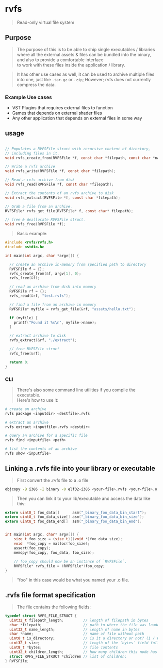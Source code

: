 # rvfs
> Read-only virtual file system

## Purpose
> The purpose of this is to be able to ship single executables / libraries where all the
> external assets & files can be bundled into the binary, and also to provide a comfortable interface  
> to work with these files inside the application / library.  

> It has other use cases as well, it can be used to archive multiple files into
> one, just like `.tar.gz` or `.zip`; However; rvfs does not currently compress
> the data.

### Example Use cases
* VST Plugins that requires external files to function
* Games that depends on external shader files
* Any other application that depends on external files in some way

## usage

``` C

// Populates a RVFSFile struct with recursive content of directory,
// including files in it.
void rvfs_create_from(RVFSFile *f, const char *filepath, const char *name);

// Write a rvfs archive
void rvfs_write(RVFSFile *f, const char *filepath);

// Read a rvfs archive from disk
void rvfs_read(RVFSFile *f, const char *filepath);

// Extract the contents of an rvfs archive to disk
void rvfs_extract(RVFSFile *f, const char *filepath);

// Grab a file from an archive.
RVFSFile* rvfs_get_file(RVFSFile* f, const char* filepath);

// free & deallocate RVFSFile struct.
void rvfs_free(RVFSFile *f);

```

> Basic example:

``` C
#include <rvfs/rvfs.h>
#include <stdio.h>

int main(int argc, char *argv[]) {

  // create an archive in-memory from specified path to directory
  RVFSFile f = {};
  rvfs_create_from(&f, argv[1], 0);
  rvfs_free(&f);

  // read an archive from disk into memory
  RVFSFile rf = {};
  rvfs_read(&rf, "test.rvfs");

  // find a file from an archive in memory
  RVFSFile* myfile = rvfs_get_file(&rf, "assets/hello.txt");

  if (myfile) {
    printf("Found it %s\n", myfile->name);
  }

  // extract archive to disk
  rvfs_extract(&rf, "./extract");

  // free RVFSFile struct
  rvfs_free(&rf);

  return 0;
}

```

### CLI
> There's also some command line utilities if you compile the executable.  
> Here's how to use it:

``` bash
# create an archive
rvfs package <inputdir> <destfile>.rvfs

# extract an archive
rvfs extract <inputfile>.rvfs <destdir>

# query an archive for a specific file
rvfs find <inputfile> <path>

# list the contents of an archive
rvfs show <inputfile>
```


## Linking a .rvfs file into your library or executable
> First convert the .rvfs file to a .o file
``` bash
objcopy -B i386 -I binary -O elf32-i386 <your-file>.rvfs <your-file>.o
```
> Then you can link it to your lib/executable and access the data like this:

``` C
extern uint8_t foo_data[]      asm("_binary_foo_data_bin_start");
extern uint8_t foo_data_size[] asm("_binary_foo_data_bin_size");
extern uint8_t foo_data_end[]  asm("_binary_foo_data_bin_end");


int main(int argc, char* argv[]) {
    size_t foo_size = (size_t)((void *)foo_data_size);
    void  *foo_copy = malloc(foo_size);
    assert(foo_copy);
    memcpy(foo_copy, foo_data, foo_size);
    
    // foo_copy should now be an instance of `RVFSFile`.
    RVFSFile* rvfs_file = (RVFSFile*)foo_copy;
}
```
> "foo" in this case would be what you named your .o file.

## .rvfs file format specification
> The file contains the following fields:

``` C
typedef struct RVFS_FILE_STRUCT {
  uint32_t filepath_length;         // length of filepath in bytes
  char *filepath;                   // path to where the file was loaded from
  uint32_t name_length;             // length of name in bytes
  char *name;                       // name of file without path
  uint8_t is_directory;             // is it a directory or not? (1 / 0)
  uint32_t size;                    // length of the `bytes` field following
  uint8_t *bytes;                   // file contents
  uint32_t children_length;         // how many children this node has
  struct RVFS_FILE_STRUCT *children // list of children;
} RVFSFile;
```
